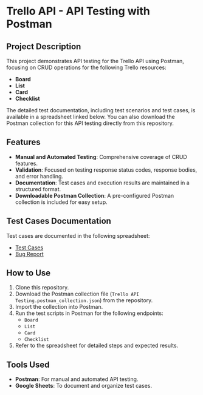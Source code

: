 # Trello API - API Testing with Postman

## Project Description
This project demonstrates API testing for the Trello API using Postman, focusing on CRUD operations for the following Trello resources:
- **Board**
- **List**
- **Card**
- **Checklist**

The detailed test documentation, including test scenarios and test cases, is available in a spreadsheet linked below.
You can also download the Postman collection for this API testing directly from this repository.

## Features
- **Manual and Automated Testing**: Comprehensive coverage of CRUD features.
- **Validation**: Focused on testing response status codes, response bodies, and error handling.
- **Documentation**: Test cases and execution results are maintained in a structured format.
- **Downloadable Postman Collection**: A pre-configured Postman collection is included for easy setup.

## Test Cases Documentation
Test cases are documented in the following spreadsheet:
- [Test Cases]([https://docs.google.com/spreadsheets/d/1QrU8VbiFehZksaSgL5OVHrAMt4DRKmH_j66UvpaotF4/edit?gid=2011803251#gid=2011803251](https://docs.google.com/spreadsheets/d/1u_82jXC5XygKT_yAUNReHP4_-YkMqR4C-NSGvxMScqc/edit?usp=sharing))
- [Bug Report]([https://docs.google.com/spreadsheets/d/1QrU8VbiFehZksaSgL5OVHrAMt4DRKmH_j66UvpaotF4/edit?gid=2011803251#gid=2011803251](https://docs.google.com/spreadsheets/d/1u_82jXC5XygKT_yAUNReHP4_-YkMqR4C-NSGvxMScqc/edit?usp=sharing))

## How to Use
1. Clone this repository.
2. Download the Postman collection file (`Trello API Testing.postman_collection.json`) from the repository.
3. Import the collection into Postman.
4. Run the test scripts in Postman for the following endpoints:
   - `Board`
   - `List`
   - `Card`
   - `Checklist`
5. Refer to the spreadsheet for detailed steps and expected results.

## Tools Used
- **Postman**: For manual and automated API testing.
- **Google Sheets**: To document and organize test cases.
